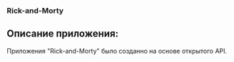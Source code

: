 ### Rick-and-Morty
## Описание приложения: 
Приложения "Rick-and-Morty" было созданно на основе открытого API. 
